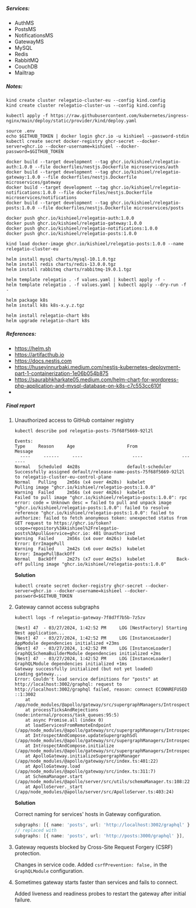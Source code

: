##### Services: 

- AuthMS
- PostsMS
- NotificationsMS
- GatewayMS
- MySQL
- Redis
- RabbitMQ
- CouchDB
- Mailtrap

##### Notes:

```shell
kind create cluster relegatio-cluster-eu --config kind.config
kind create cluster relegatio-cluster-us --config kind.config

kubectl apply -f https://raw.githubusercontent.com/kubernetes/ingress-nginx/main/deploy/static/provider/kind/deploy.yaml

source .env
echo $GITHUB_TOKEN | docker login ghcr.io -u kishieel --password-stdin
kubectl create secret docker-registry ghcr-secret --docker-server=ghcr.io --docker-username=kishieel --docker-password=$GITHUB_TOKEN

docker build --target development --tag ghcr.io/kishieel/relegatio-auth:1.0.0 --file dockerfiles/nestjs.Dockerfile microservices/auth
docker build --target development --tag ghcr.io/kishieel/relegatio-gateway:1.0.0 --file dockerfiles/nestjs.Dockerfile microservices/gateway
docker build --target development --tag ghcr.io/kishieel/relegatio-notifications:1.0.0 --file dockerfiles/nestjs.Dockerfile microservices/notifications
docker build --target development --tag ghcr.io/kishieel/relegatio-posts:1.0.0 --file dockerfiles/nestjs.Dockerfile microservices/posts

docker push ghcr.io/kishieel/relegatio-auth:1.0.0
docker push ghcr.io/kishieel/relegatio-gateway:1.0.0
docker push ghcr.io/kishieel/relegatio-notifications:1.0.0
docker push ghcr.io/kishieel/relegatio-posts:1.0.0

kind load docker-image ghcr.io/kishieel/relegatio-posts:1.0.0 --name relegatio-cluster-eu

helm install mysql charts/mysql-10.1.0.tgz
helm install redis charts/redis-13.0.0.tgz
helm install rabbitmq charts/rabbitmq-19.0.1.tgz

helm template relegatio . -f values.yaml | kubectl apply -f -
helm template relegatio . -f values.yaml | kubectl apply --dry-run -f -

helm package k8s
helm install k8s k8s-x.y.z.tgz

helm install relegatio-chart k8s
helm upgrade relegatio-chart k8s
```

##### References:

- https://helm.sh
- https://artifacthub.io
- https://docs.nestjs.com
- https://huseyinnurbaki.medium.com/nestjs-kubernetes-deployment-part-1-containerization-1e06b054b875
- https://saurabhkharkate05.medium.com/helm-chart-for-wordpress-php-application-and-mysql-database-on-k8s-c7c553cc610f
- 

##### Final report

1. Unauthorized access to GitHub container registry

    ```shell
    kubectl describe pod relegatio-posts-75f68f5669-92l2l
    ```
     
    ```
    Events:
    Type     Reason     Age                    From               Message
      ----     ------     ----                   ----               -------
    Normal   Scheduled  4m28s                  default-scheduler  Successfully assigned default/release-name-posts-75f68f5669-92l2l to relegatio-cluster-eu-control-plane
    Normal   Pulling    2m56s (x4 over 4m28s)  kubelet            Pulling image "ghcr.io/kishieel/relegatio-posts:1.0.0"
    Warning  Failed     2m56s (x4 over 4m26s)  kubelet            Failed to pull image "ghcr.io/kishieel/relegatio-posts:1.0.0": rpc error: code = Unknown desc = failed to pull and unpack image "ghcr.io/kishieel/relegatio-posts:1.0.0": failed to resolve reference "ghcr.io/kishieel/relegatio-posts:1.0.0": failed to authorize: failed to fetch anonymous token: unexpected status from GET request to https://ghcr.io/token?scope=repository%3Akishieel%2Frelegatio-posts%3Apull&service=ghcr.io: 401 Unauthorized
    Warning  Failed     2m56s (x4 over 4m26s)  kubelet            Error: ErrImagePull
    Warning  Failed     2m42s (x6 over 4m25s)  kubelet            Error: ImagePullBackOff
    Normal   BackOff    2m27s (x7 over 4m25s)  kubelet            Back-off pulling image "ghcr.io/kishieel/relegatio-posts:1.0.0"
    ```
 
    __Solution__
     
    ```shell
    kubectl create secret docker-registry ghcr-secret --docker-server=ghcr.io --docker-username=kishieel --docker-password=$GITHUB_TOKEN
    ```

2. Gateway cannot access subgraphs

    ```shell
    kubectl logs -f relegatio-gateway-7f8d7f7b5b-7z5zv
    ```

    ```shell
    [Nest] 47  - 03/27/2024, 1:42:52 PM     LOG [NestFactory] Starting Nest application...
    [Nest] 47  - 03/27/2024, 1:42:52 PM     LOG [InstanceLoader] AppModule dependencies initialized +23ms
    [Nest] 47  - 03/27/2024, 1:42:52 PM     LOG [InstanceLoader] GraphQLSchemaBuilderModule dependencies initialized +2ms
    [Nest] 47  - 03/27/2024, 1:42:52 PM     LOG [InstanceLoader] GraphQLModule dependencies initialized +1ms
    Gateway successfully initialized (but not yet loaded)
    Loading gateway...
    Error: Couldn't load service definitions for "posts" at http://localhost:3002/graphql: request to http://localhost:3002/graphql failed, reason: connect ECONNREFUSED ::1:3002
        at /app/node_modules/@apollo/gateway/src/supergraphManagers/IntrospectAndCompose/loadServicesFromRemoteEndpoint.ts:77:15
        at processTicksAndRejections (node:internal/process/task_queues:95:5)
        at async Promise.all (index 0)
        at loadServicesFromRemoteEndpoint (/app/node_modules/@apollo/gateway/src/supergraphManagers/IntrospectAndCompose/loadServicesFromRemoteEndpoint.ts:81:30)
        at IntrospectAndCompose.updateSupergraphSdl (/app/node_modules/@apollo/gateway/src/supergraphManagers/IntrospectAndCompose/index.ts:92:20)
        at IntrospectAndCompose.initialize (/app/node_modules/@apollo/gateway/src/supergraphManagers/IntrospectAndCompose/index.ts:62:30)
        at ApolloGateway.initializeSupergraphManager (/app/node_modules/@apollo/gateway/src/index.ts:401:22)
        at ApolloGateway.load (/app/node_modules/@apollo/gateway/src/index.ts:311:7)
        at SchemaManager.start (/app/node_modules/@apollo/server/src/utils/schemaManager.ts:108:22)
        at ApolloServer._start (/app/node_modules/@apollo/server/src/ApolloServer.ts:403:24)
    ```

    __Solution__

    Correct naming for services' hosts in Gateway configuration.

    ```typescript
    subgraphs: [{ name: 'posts', url: 'http://localhost:3002/graphql' }],
    // replaced with
    subgraphs: [{ name: 'posts', url: 'http://posts:3000/graphql' }],
    ```

3. Gateway requests blocked by Cross-Site Request Forgery (CSRF) protection.

    Changes in service code. Added `csrfPrevention: false,` in the `GraphQLModule` configuration.

4. Sometimes gateway starts faster than services and fails to connect.

    Added liveness and readiness probes to restart the gateway after initial failure.
